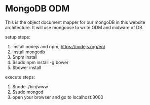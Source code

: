 # MongoDB ODM 
This is the object document mapper for our mongoDB in this website architecture. It will use mongoose to write ODM and midware of DB.

setup steps:
1. install nodejs and npm, https://nodejs.org/en/
2. install mongodb
3. $npm install
4. $sudo npm install -g bower
5. $bower install

execute steps:
1. $node ./bin/www
2. $sudo mongod
3. open your browser and go to localhost:3000